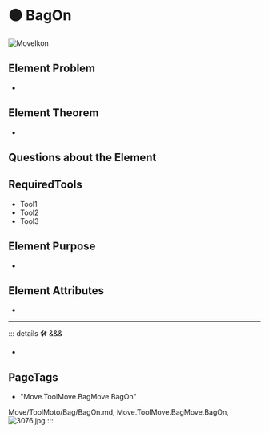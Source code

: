 
# 🟠 <move>BagOn</move>

![MoveIkon](/Move/Move_Ikon.png)

## Element Problem

-

## Element Theorem

-

## Questions about the Element

## RequiredTools

- Tool1
- Tool2
- Tool3



## Element Purpose

-

## Element Attributes

-






---

<!-- =================================================== -->
<!-- =================================================== -->
<!-- =================================================== -->
<!-- =================================================== -->
<!-- =================================================== -->
::: details 🛠 <dev>&&&</dev>

-

<h2>PageTags</h2>

- "Move.ToolMove.BagMove.BagOn"

Move/ToolMoto/Bag/BagOn.md, <dev>Move.ToolMove.BagMove.BagOn</dev>, ![3076.jpg](/PaperPhoto/3076.jpg)
:::
